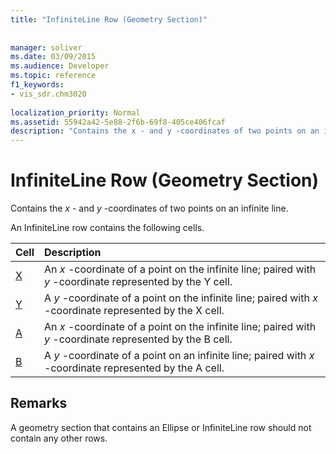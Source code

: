 ```yaml
---
title: "InfiniteLine Row (Geometry Section)"
 
 
manager: soliver
ms.date: 03/09/2015
ms.audience: Developer
ms.topic: reference
f1_keywords:
- vis_sdr.chm3020
 
localization_priority: Normal
ms.assetid: 55942a42-5e88-2f6b-69f8-405ce406fcaf
description: "Contains the x - and y -coordinates of two points on an infinite line."
---
```


# InfiniteLine Row (Geometry Section)

Contains the  *x*  - and  *y*  -coordinates of two points on an infinite line. 
  
An InfiniteLine row contains the following cells.
  
|**Cell**|**Description**|
|:-----|:-----|
|[X](x-cell-geometry-section.md) <br/> |An  *x*  -coordinate of a point on the infinite line; paired with  *y*  -coordinate represented by the Y cell.  <br/> |
|[Y](y-cell-geometry-section.md) <br/> |A  *y*  -coordinate of a point on the infinite line; paired with  *x*  -coordinate represented by the X cell.  <br/> |
|[A](a-cell-geometry-section.md) <br/> |An  *x*  -coordinate of a point on the infinite line; paired with  *y*  -coordinate represented by the B cell.  <br/> |
|[B](b-cell-geometry-section.md) <br/> |A  *y*  -coordinate of a point on an infinite line; paired with  *x*  -coordinate represented by the A cell.  <br/> |
   
## Remarks

A geometry section that contains an Ellipse or InfiniteLine row should not contain any other rows.
  

